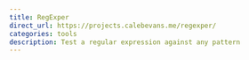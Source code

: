 ```yaml
---
title: RegExper
direct_url: https://projects.calebevans.me/regexper/
categories: tools
description: Test a regular expression against any pattern
---
```

